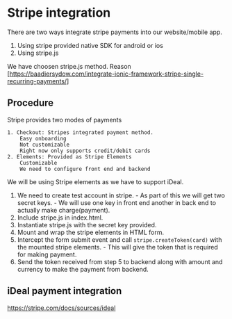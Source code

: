 # Stripe integration

There are two ways integrate stripe payments into our website/mobile app.

 1. Using stripe provided native SDK for android or ios
 2. Using stripe.js

 We have choosen stripe.js method. 
 Reason [https://baadiersydow.com/integrate-ionic-framework-stripe-single-recurring-payments/]


## Procedure

Stripe provides two modes of payments  

    1. Checkout: Stripes integrated payment method.
        Easy onboarding
        Not customizable
        Right now only supports credit/debit cards  
    2. Elements: Provided as Stripe Elements
        Customizable
        We need to configure front end and backend

We will be using Stripe elements as we have to support iDeal.

  1. We need to create test account in stripe.
    - As part of this we will get two secret keys.
    - We will use one key in front end another in back end to actually make charge(payment).
  2. Include stripe.js in index.html.
  3. Instantiate stripe.js with the secret key provided.
  4. Mount and wrap the stripe elements in HTML form.
  5. Intercept the form submit event and call `stripe.createToken(card)` with the mounted stripe elements.
    - This will give the token that is required for making payment.
  6. Send the token received from step 5 to backend along with amount and currency to make the payment from backend.
  
## iDeal payment integration

https://stripe.com/docs/sources/ideal
